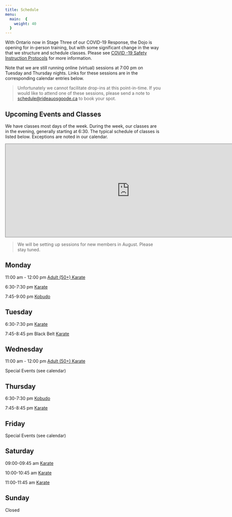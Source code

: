```yaml
---
title: Schedule
menu: 
  main:  {
    weight: 40
  }
---
```


With Ontario now in Stage Three of our COVID-19 Response, the Dojo is opening for in-person training, but with some significant change in the way that we structure and schedule classes. Please see [COVID -19 Safety Instruction Protocols](/covid) for more information.

Note that we are still running online (virtual) sessions at 7:00 pm on Tuesday and Thursday nights. Links for these sessions are in the corresponding calendar entries below.

> Unfortunately we cannot facilitate drop-ins at this point-in-time. If you would like to attend one of these sessions, please send a note to [schedule@rideauosgoode.ca](schedule@rideauosgoode.ca) to book your spot.

## Upcoming Events and Classes

We have classes most days of the week. During the week, our classes are in the evening, generally starting at 6:30. The typical schedule of classes is listed below. Exceptions are noted in our calendar.

<iframe src="https://calendar.google.com/calendar/embed?height=300&amp;wkst=1&amp;bgcolor=%23ffffff&amp;ctz=America%2FToronto&amp;src=MTZxOGkybGpucXFsdHZ2MmY0N2E0bTBlbTBAZ3JvdXAuY2FsZW5kYXIuZ29vZ2xlLmNvbQ&amp;color=%23A79B8E&amp;mode=AGENDA" style="border:solid 1px #777" width="800" height="300" frameborder="0" scrolling="no"></iframe>

> We will be setting up sessions for new members in August. Please stay tuned.

## Monday

11:00 am - 12:00 pm [Adult (50+) Karate](/adult)

6:30-7:30 pm [Karate](/karate)

7:45-9:00 pm [Kobudo](/kobudo)

## Tuesday

6:30-7:30 pm [Karate](/karate)

7:45-8:45 pm Black Belt [Karate](/karate)

## Wednesday

11:00 am - 12:00 pm [Adult (50+) Karate](/adult)

Special Events (see calendar)

## Thursday

6:30-7:30 pm [Kobudo](/kobudo)

7:45-8:45 pm [Karate](/karate)

## Friday

Special Events (see calendar)

## Saturday

09:00-09:45 am [Karate](/karate)

10:00-10:45 am [Karate](/karate)

11:00-11:45 am [Karate](/karate)

## Sunday

Closed